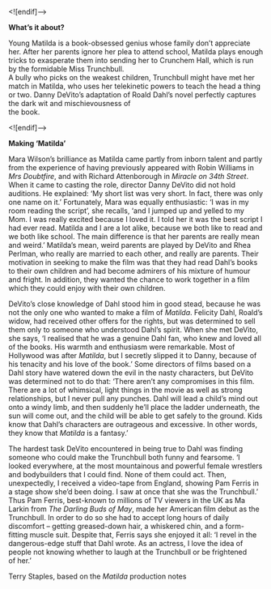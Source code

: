 <![endif]-->

**What’s it about?**

Young Matilda is a book-obsessed genius whose family don’t appreciate her. After her parents ignore her plea to attend school, Matilda plays enough tricks to exasperate them into sending her to Crunchem Hall, which is run by the formidable Miss Trunchbull.  
A bully who picks on the weakest children, Trunchbull might have met her match in Matilda, who uses her telekinetic powers to teach the head a thing or two. Danny DeVito’s adaptation of Roald Dahl’s novel perfectly captures the dark wit and mischievousness of  
the book.

<![endif]-->

**Making ‘Matilda’**

Mara Wilson’s brilliance as Matilda came partly from inborn talent and partly from the experience of having previously appeared with Robin Williams in _Mrs Doubtfire_, and with Richard Attenborough in _Miracle on 34th Street_. When it came to casting the role, director Danny DeVito did not hold auditions. He explained: ‘My short list was very short. In fact, there was only one name on it.’ Fortunately, Mara was equally enthusiastic: ‘I was in my room reading the script’, she recalls, ‘and I jumped up and yelled to my Mom. I was really excited because I loved it. I told her it was the best script I had ever read. Matilda and I are a lot alike, because we both like to read and we both like school. The main difference is that her parents are really mean and weird.’ Matilda’s mean, weird parents are played by DeVito and Rhea Perlman, who really are married to each other, and really are parents. Their motivation in seeking to make the film was that they had read Dahl’s books to their own children and had become admirers of his mixture of humour and fright. In addition, they wanted the chance to work together in a film which they could enjoy with their own children.

DeVito’s close knowledge of Dahl stood him in good stead, because he was not the only one who wanted to make a film of _Matilda_. Felicity Dahl, Roald’s widow, had received other offers for the rights, but was determined to sell them only to someone who understood Dahl’s spirit. When she met DeVito, she says, ‘I realised that he was a genuine Dahl fan, who knew and loved all of the books. His warmth and enthusiasm were remarkable. Most of Hollywood was after _Matilda_, but I secretly slipped it to Danny, because of his tenacity and his love of the book.’ Some directors of films based on a Dahl story have watered down the evil in the nasty characters, but DeVito was determined not to do that: ‘There aren’t any compromises in this film. There are a lot of whimsical, light things in the movie as well as strong relationships, but I never pull any punches. Dahl will lead a child’s mind out onto a windy limb, and then suddenly he’ll place the ladder underneath, the sun will come out, and the child will be able to get safely to the ground. Kids know that Dahl’s characters are outrageous and excessive. In other words, they know that _Matilda_ is a fantasy.’

The hardest task DeVito encountered in being true to Dahl was finding someone who could make the Trunchbull both funny and fearsome. ‘I looked everywhere, at the most mountainous and powerful female wrestlers and bodybuilders that I could find. None of them could act. Then, unexpectedly, I received a video-tape from England, showing Pam Ferris in a stage show she’d been doing. I saw at once that she was the Trunchbull.’ Thus Pam Ferris, best-known to millions of TV viewers in the UK as Ma Larkin from _The Darling Buds of May_, made her American film debut as the Trunchbull. In order to do so she had to accept long hours of daily discomfort – getting greased-down hair, a whiskered chin, and a form-fitting muscle suit. Despite that, Ferris says she enjoyed it all: ‘I revel in the dangerous-edge stuff that Dahl wrote. As an actress, I love the idea of people not knowing whether to laugh at the Trunchbull or be frightened  
of her.’

Terry Staples, based on the _Matilda_ production notes


<!--stackedit_data:
eyJoaXN0b3J5IjpbMTAxNzgwNTY1NV19
-->